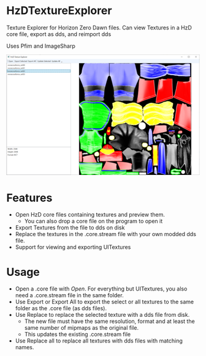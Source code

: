 # HzDTextureExplorer
 Texture Explorer for Horizon Zero Dawn files.
 Can view Textures in a HzD core file, export as dds, and reimport dds
 
 Uses Pfim and ImageSharp

 ![Screenshot of tool](/Screenshots/tool.png?raw=true)
 
 # Features
 * Open HzD core files containing textures and preview them.
     * You can also drop a core file on the program to open it
 * Export Textures from the file to dds on disk
 * Replace the textures in the .core.stream file with your own modded dds file.
 * Support for viewing and exporting UITextures
 
 # Usage
 * Open a .core file with *Open*. For everything but UITextures, you also need a .core.stream file in the same folder.
 * Use Export or Export All to export the select or all textures to the same folder as the .core file (as dds files).
 * Use Replace to replace the selected texture with a dds file from disk.
     * The new file must have the same resolution, format and at least the same number of mipmaps as the original file.
	 * This updates the existing .core.stream file
 * Use Replace all to replace all textures with dds files with matching names.